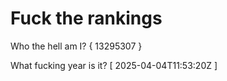 # Fuck the rankings

Who the hell am I?
{ 13295307 }

What fucking year is it?
[ 2025-04-04T11:53:20Z ]
